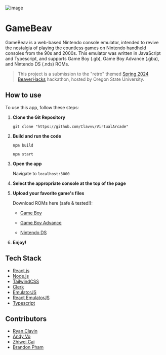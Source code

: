 ![image](https://github.com/Clavvv/VirtualArcade/assets/140454605/21892ca1-f38a-430d-afd2-ad7ca0a2e7ae)


# GameBeav

GameBeav is a web-based Nintendo console emulator, intended to revive the nostalgia of playing the countless games on Nintendo handheld consoles from the 90s and 2000s. This emulator was written in JavaScript and Typescript, and supports Game Boy (.gb), Game Boy Advance (.gba), and Nintendo DS (.nds) ROMs. 

> This project is a submission to the "retro" themed [Spring 2024 BeaverHacks](https://spring-2024-retro.devpost.com/) hackathon, hosted by Oregon State University.


## How to use
To use this app, follow these steps:

1. **Clone the Git Repository**

   ```git clone "https://github.com/Clavvv/VirtualArcade"```

2. **Build and run the code**

    ```npm build```

    ```npm start```

3. **Open the app**
  
    Navigate to `localhost:3000`

4. **Select the appropriate console at the top of the page**

5. **Upload your favorite game's files**

    Download ROMs here (safe & tested!):

    - [Game Boy](https://vimm.net/vault/GB)

    - [Game Boy Advance](https://vimm.net/vault/GBA)

    - [Nintendo DS](https://vimm.net/vault/DS)

6. **Enjoy!**

## Tech Stack
- [React.js](https://react.dev/)
- [Node.js](https://nodejs.org/en)
- [TailwindCSS](https://tailwindcss.com/)
- [Clerk](https://clerk.com/)
- [EmulatorJS](https://github.com/EmulatorJS/EmulatorJS)
- [React EmulatorJS](https://github.com/dimitrikarpov/react-emulatorjs)
- [Typescript](https://www.typescriptlang.org/)

## Contributors
- [Ryan Clavin](https://github.com/Clavvv)
- [Andy Vo](https://github.com/prosperxo)
- [Zhiwei Cai](https://github.com/zwcai0110)
- [Brandon Pham](https://github.com/brandonpham13)
